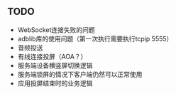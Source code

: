 ## TODO

- WebSocket连接失败的问题
- adblib库的使用问题（第一次执行需要执行tcpip 5555）
- 音频投送
- 有线连接投屏（AOA？）
- 服务端设备横竖屏切换逻辑
- 服务端锁屏的情况下客户端仍然可以正常使用
- 应用投屏结束时的业务逻辑